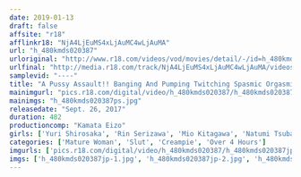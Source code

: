 ```yaml
---
date: 2019-01-13
draft: false
affsite: "r18"
afflinkr18: "NjA4LjEuMS4xLjAuMC4wLjAuMA"
url: "h_480kmds020387"
urloriginal: "http://www.r18.com/videos/vod/movies/detail/-/id=h_480kmds020387"
urlfinal: "http://media.r18.com/track/NjA4LjEuMS4xLjAuMC4wLjAuMA/videos/vod/movies/detail/-/id=h_480kmds020387"
samplevid: "----"
title: "A Pussy Assault!! Banging And Pumping Twitching Spasmic Orgasmic Creampie Pussy Pounding Sex 30 Ladies/8 Hours"
mainimgurl: "pics.r18.com/digital/video/h_480kmds020387/h_480kmds020387ps.jpg"
mainimgs: "h_480kmds020387ps.jpg"
releasedate: "Sept. 26, 2017"
duration: 482
productioncomp: "Kamata Eizo"
girls: ['Yuri Shirosaka', 'Rin Serizawa', 'Mio Kitagawa', 'Natumi Tsubaki', 'Ren Yuuki']
categories: ['Mature Woman', 'Slut', 'Creampie', 'Over 4 Hours']
imgurls: ['pics.r18.com/digital/video/h_480kmds020387/h_480kmds020387jp-1.jpg', 'pics.r18.com/digital/video/h_480kmds020387/h_480kmds020387jp-2.jpg', 'pics.r18.com/digital/video/h_480kmds020387/h_480kmds020387jp-3.jpg', 'pics.r18.com/digital/video/h_480kmds020387/h_480kmds020387jp-4.jpg', 'pics.r18.com/digital/video/h_480kmds020387/h_480kmds020387jp-5.jpg', 'pics.r18.com/digital/video/h_480kmds020387/h_480kmds020387jp-6.jpg', 'pics.r18.com/digital/video/h_480kmds020387/h_480kmds020387jp-7.jpg', 'pics.r18.com/digital/video/h_480kmds020387/h_480kmds020387jp-8.jpg', 'pics.r18.com/digital/video/h_480kmds020387/h_480kmds020387jp-9.jpg', 'pics.r18.com/digital/video/h_480kmds020387/h_480kmds020387jp-10.jpg', 'pics.r18.com/digital/video/h_480kmds020387/h_480kmds020387jp-11.jpg', 'pics.r18.com/digital/video/h_480kmds020387/h_480kmds020387jp-12.jpg', 'pics.r18.com/digital/video/h_480kmds020387/h_480kmds020387jp-13.jpg', 'pics.r18.com/digital/video/h_480kmds020387/h_480kmds020387jp-14.jpg', 'pics.r18.com/digital/video/h_480kmds020387/h_480kmds020387jp-15.jpg', 'pics.r18.com/digital/video/h_480kmds020387/h_480kmds020387jp-16.jpg', 'pics.r18.com/digital/video/h_480kmds020387/h_480kmds020387jp-17.jpg', 'pics.r18.com/digital/video/h_480kmds020387/h_480kmds020387jp-18.jpg', 'pics.r18.com/digital/video/h_480kmds020387/h_480kmds020387jp-19.jpg', 'pics.r18.com/digital/video/h_480kmds020387/h_480kmds020387jp-20.jpg']
imgs: ['h_480kmds020387jp-1.jpg', 'h_480kmds020387jp-2.jpg', 'h_480kmds020387jp-3.jpg', 'h_480kmds020387jp-4.jpg', 'h_480kmds020387jp-5.jpg', 'h_480kmds020387jp-6.jpg', 'h_480kmds020387jp-7.jpg', 'h_480kmds020387jp-8.jpg', 'h_480kmds020387jp-9.jpg', 'h_480kmds020387jp-10.jpg', 'h_480kmds020387jp-11.jpg', 'h_480kmds020387jp-12.jpg', 'h_480kmds020387jp-13.jpg', 'h_480kmds020387jp-14.jpg', 'h_480kmds020387jp-15.jpg', 'h_480kmds020387jp-16.jpg', 'h_480kmds020387jp-17.jpg', 'h_480kmds020387jp-18.jpg', 'h_480kmds020387jp-19.jpg', 'h_480kmds020387jp-20.jpg']
---
```

